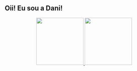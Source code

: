 ## Oii! Eu sou a Dani!

<div align="center">
  <a href="https://github.com/DaniIvanike">
  <img height="150em" src="https://github-readme-stats.vercel.app/api?username=DaniIvanike&show_icons=true&theme=omni&include_all_commits=true&count_private=true"/>
  <img height="150em" src="https://github-readme-stats.vercel.app/api/top-langs/?username=DaniIvanike&layout=compact&langs_count=7&theme=omni"/>
</div>
